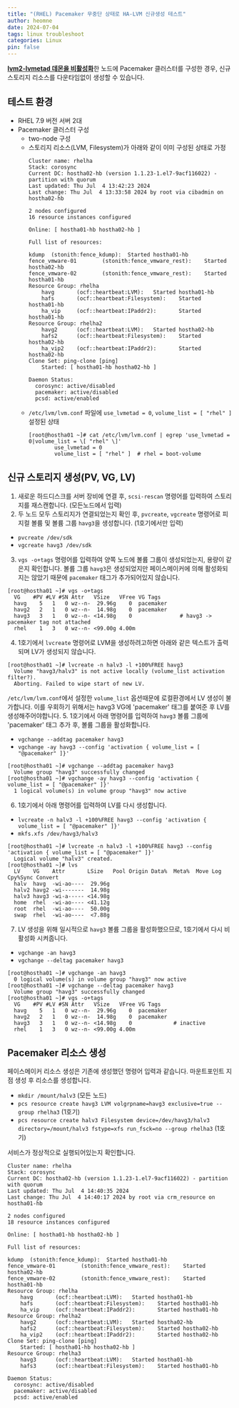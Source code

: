 ```yaml
---
title: "(RHEL) Pacemaker 무중단 상태로 HA-LVM 신규생성 테스트"
author: heomne
date: 2024-07-04
tags: linux troubleshoot
categories: Linux
pin: false
---
```


[**lvm2-lvmetad 데몬을 비활성화**](https://heomne.github.io/posts/lvm2-lvmetad-disable/)한 노드에 Pacemaker 클러스터를 구성한 경우, 신규 스토리지 리소스를 다운타임없이 생성할 수 있습니다.

## 테스트 환경
- RHEL 7.9 버전 서버 2대
- Pacemaker 클러스터 구성
  - two-node 구성
  - 스토리지 리소스(LVM, Filesystem)가 아래와 같이 이미 구성된 상태로 가정
    ```terminal
    Cluster name: rhelha
    Stack: corosync
    Current DC: hostha02-hb (version 1.1.23-1.el7-9acf116022) - partition with quorum
    Last updated: Thu Jul  4 13:42:23 2024
    Last change: Thu Jul  4 13:33:58 2024 by root via cibadmin on hostha02-hb

    2 nodes configured
    16 resource instances configured

    Online: [ hostha01-hb hostha02-hb ]

    Full list of resources:

    kdump  (stonith:fence_kdump):  Started hostha01-hb
    fence_vmware-01        (stonith:fence_vmware_rest):    Started hostha02-hb
    fence_vmware-02        (stonith:fence_vmware_rest):    Started hostha01-hb
    Resource Group: rhelha
        havg       (ocf::heartbeat:LVM):   Started hostha01-hb
        hafs       (ocf::heartbeat:Filesystem):    Started hostha01-hb
        ha_vip     (ocf::heartbeat:IPaddr2):       Started hostha01-hb
    Resource Group: rhelha2
        havg2      (ocf::heartbeat:LVM):   Started hostha02-hb
        hafs2      (ocf::heartbeat:Filesystem):    Started hostha02-hb
        ha_vip2    (ocf::heartbeat:IPaddr2):       Started hostha02-hb
    Clone Set: ping-clone [ping]
        Started: [ hostha01-hb hostha02-hb ]

    Daemon Status:
      corosync: active/disabled
      pacemaker: active/disabled
      pcsd: active/enabled
    ```
  - `/etc/lvm/lvm.conf` 파일에 `use_lvmetad = 0`, `volume_list = [ "rhel" ]` 설정된 상태
    ```terminal
    [root@hostha01 ~]# cat /etc/lvm/lvm.conf | egrep 'use_lvmetad = 0|volume_list = \[ "rhel" \]'
            use_lvmetad = 0
            volume_list = [ "rhel" ]  # rhel = boot-volume
    ```

## 신규 스토리지 생성(PV, VG, LV)
1. 새로운 하드디스크를 서버 장비에 연결 후, `scsi-rescan` 명령어를 입력하여 스토리지를 재스캔합니다. (모든노드에서 입력)
2. 두 노드 모두 스토리지가 연결되었는지 확인 후, `pvcreate`, `vgcreate` 명령어로 피지컬 볼륨 및 볼륨 그룹 `havg3`을 생성합니다. (1호기에서만 입력)
  - `pvcreate /dev/sdk`
  - `vgcreate havg3 /dev/sdk`
3. `vgs -o+tags` 명령어를 입력하여 양쪽 노드에 볼륨 그룹이 생성되었는지, 용량이 같은지 확인합니다.
  볼륨 그룹 `havg3`은 생성되었지만 페이스메이커에 의해 활성화되지는 않았기 때문에 `pacemaker` 태그가 추가되어있지 않습니다.
```terminal
[root@hostha01 ~]# vgs -o+tags
  VG    #PV #LV #SN Attr   VSize   VFree VG Tags
  havg    5   1   0 wz--n-  29.96g    0  pacemaker
  havg2   2   1   0 wz--n-  14.98g    0  pacemaker
  havg3   3   1   0 wz--n- <14.98g    0               # havg3 -> pacemaker tag not attached
  rhel    1   3   0 wz--n- <99.00g 4.00m
```
4. 1호기에서 `lvcreate` 명령어로 LVM을 생성하려고하면 아래와 같은 텍스트가 출력되며 LV가 생성되지 않습니다.
```terminal
[root@hostha01 ~]# lvcreate -n halv3 -l +100%FREE havg3
  Volume "havg3/halv3" is not active locally (volume_list activation filter?).
  Aborting. Failed to wipe start of new LV.
```
  `/etc/lvm/lvm.conf`에서 설정한 `volume_list` 옵션때문에 로컬환경에서 LV 생성이 불가합니다. 이를 우회하기 위해서는 havg3 VG에 'pacemaker' 태그를 붙여준 후 LV를 생성해주어야합니다.
5. 1호기에서 아래 명령어를 입력하여 `havg3` 볼륨 그룹에 'pacemaker' 태그 추가 후, 볼륨 그룹을 활성화합니다.
  - `vgchange --addtag pacemaker havg3`
  - `vgchange -ay havg3 --config 'activation { volume_list = [ "@pacemaker" ]}'`
```terminal
[root@hostha01 ~]# vgchange --addtag pacemaker havg3
  Volume group "havg3" successfully changed
[root@hostha01 ~]# vgchange -ay havg3 --config 'activation { volume_list = [ "@pacemaker" ]}'
  1 logical volume(s) in volume group "havg3" now active
```
6. 1호기에서 아래 명령어를 입력하여 LV를 다시 생성합니다.
  - `lvcreate -n halv3 -l +100%FREE havg3 --config 'activation { volume_list = [ "@pacemaker" ]}'`
  - `mkfs.xfs /dev/havg3/halv3`
```terminal
[root@hostha01 ~]# lvcreate -n halv3 -l +100%FREE havg3 --config 'activation { volume_list = [ "@pacemaker" ]}'
  Logical volume "halv3" created.
[root@hostha01 ~]# lvs
  LV    VG    Attr       LSize   Pool Origin Data%  Meta%  Move Log Cpy%Sync Convert
  halv  havg  -wi-ao----  29.96g
  halv2 havg2 -wi-------  14.98g
  halv3 havg3 -wi-a----- <14.98g
  home  rhel  -wi-ao---- <41.12g
  root  rhel  -wi-ao----  50.00g
  swap  rhel  -wi-ao----  <7.88g
```
7. LV 생성을 위해 일시적으로 `havg3` 볼륨 그룹을 활성화했으므로, 1호기에서 다시 비활성화 시켜줍니다.
  - `vgchange -an havg3`
  - `vgchange --deltag pacemaker havg3`
```terminal
[root@hostha01 ~]# vgchange -an havg3
  0 logical volume(s) in volume group "havg3" now active
[root@hostha01 ~]# vgchange --deltag pacemaker havg3
  Volume group "havg3" successfully changed
[root@hostha01 ~]# vgs -o+tags
  VG    #PV #LV #SN Attr   VSize   VFree VG Tags
  havg    5   1   0 wz--n-  29.96g    0  pacemaker
  havg2   2   1   0 wz--n-  14.98g    0  pacemaker
  havg3   3   1   0 wz--n- <14.98g    0             # inactive
  rhel    1   3   0 wz--n- <99.00g 4.00m
```

## Pacemaker 리소스 생성
페이스메이커 리소스 생성은 기존에 생성했던 명령어 입력과 같습니다. 마운트포인트 지점 생성 후 리소스를 생성합니다.
  - `mkdir /mount/halv3` (모든 노드)
  - `pcs resource create havg3 LVM volgrpname=havg3 exclusive=true --group rhelha3` (1호기)
  - `pcs resource create halv3 Filesystem device=/dev/havg3/halv3 directory=/mount/halv3 fstype=xfs run_fsck=no --group rhelha3` (1호기)

  서비스가 정상적으로 실행되어있는지 확인합니다.
```terminal
Cluster name: rhelha
Stack: corosync
Current DC: hostha02-hb (version 1.1.23-1.el7-9acf116022) - partition with quorum
Last updated: Thu Jul  4 14:40:35 2024
Last change: Thu Jul  4 14:40:17 2024 by root via crm_resource on hostha01-hb

2 nodes configured
18 resource instances configured

Online: [ hostha01-hb hostha02-hb ]

Full list of resources:

kdump  (stonith:fence_kdump):  Started hostha01-hb
fence_vmware-01        (stonith:fence_vmware_rest):    Started hostha02-hb
fence_vmware-02        (stonith:fence_vmware_rest):    Started hostha01-hb
Resource Group: rhelha
    havg       (ocf::heartbeat:LVM):   Started hostha01-hb
    hafs       (ocf::heartbeat:Filesystem):    Started hostha01-hb
    ha_vip     (ocf::heartbeat:IPaddr2):       Started hostha01-hb
Resource Group: rhelha2
    havg2      (ocf::heartbeat:LVM):   Started hostha02-hb
    hafs2      (ocf::heartbeat:Filesystem):    Started hostha02-hb
    ha_vip2    (ocf::heartbeat:IPaddr2):       Started hostha02-hb
Clone Set: ping-clone [ping]
    Started: [ hostha01-hb hostha02-hb ]
Resource Group: rhelha3
    havg3      (ocf::heartbeat:LVM):   Started hostha01-hb
    hafs3      (ocf::heartbeat:Filesystem):    Started hostha01-hb
    
Daemon Status:
  corosync: active/disabled
  pacemaker: active/disabled
  pcsd: active/enabled
```
